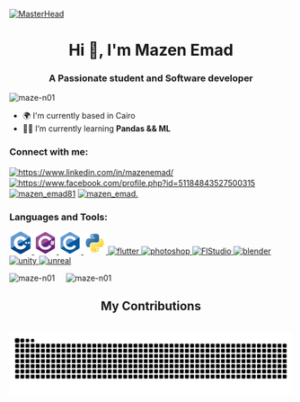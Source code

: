 [![MasterHead](https://storage.googleapis.com/replit/images/1686628398900_9650e8f289c3333cdff29f8d00a77e06.gif)](https://rishavchanda.io)
<h1 align="center">Hi 👋, I'm Mazen Emad</h1>
<h3 align="center">A Passionate student and Software developer</h3>

<p align="left"> <img src="https://komarev.com/ghpvc/?username=maze-n01&label=Profile%20views&color=1F75FE&style=badge" alt="maze-n01" /> </p>

- 🌍 I'm currently based in Cairo
- 👨‍💻 I’m currently learning **Pandas && ML**

<h3 align="left">Connect with me:</h3>
<p align="left">


<a href="https://www.linkedin.com/in/mazenemad/" target="blank"><img align="center" src="https://raw.githubusercontent.com/rahuldkjain/github-profile-readme-generator/master/src/images/icons/Social/linked-in-alt.svg" alt="https://www.linkedin.com/in/mazenemad/" height="30" width="40" /></a>
<a href="https://www.facebook.com/profile.php?id=51164848527500315" target="blank"><img align="center" src="https://raw.githubusercontent.com/rahuldkjain/github-profile-readme-generator/master/src/images/icons/Social/facebook.svg" alt="https://www.facebook.com/profile.php?id=51184843527500315" height="30" width="40" /></a>
<a href="https://www.kaggle.com/mazenemad81" target="blank"><img align="center" src="https://raw.githubusercontent.com/rahuldkjain/github-profile-readme-generator/master/src/images/icons/Social/kaggle.svg" alt="mazen_emad81" height="30" width="40" /></a>
<a href="https://codeforces.com/profile/mazen_emad." target="blank"><img align="center" src="https://raw.githubusercontent.com/rahuldkjain/github-profile-readme-generator/master/src/images/icons/Social/codeforces.svg" alt="mazen_emad." height="30" width="40" />
</a>
</p>

<h3 align="left">Languages and Tools:</h3>
<p align="left"> 
  <a href="https://www.w3schools.com/cpp/" target="_blank" rel="noreferrer"> <img src="https://raw.githubusercontent.com/devicons/devicon/master/icons/cplusplus/cplusplus-original.svg" alt="cplusplus" width="40" height="40"/> </a> 
  <a href="https://www.w3schools.com/cs/" target="_blank" rel="noreferrer"> <img src="https://raw.githubusercontent.com/devicons/devicon/master/icons/csharp/csharp-original.svg" alt="csharp" width="40" height="40"/> </a> 
  <a href="https://www.cprogramming.com/" target="_blank" rel="noreferrer"> <img src="https://raw.githubusercontent.com/devicons/devicon/master/icons/c/c-original.svg" alt="c" width="40" height="40"/> </a> 
  <a href="https://www.python.org" target="_blank" rel="noreferrer"> <img src="https://raw.githubusercontent.com/devicons/devicon/master/icons/python/python-original.svg" alt="python" width="40" height="40"/> </a> 
  <a href="https://flutter.dev" target="_blank" rel="noreferrer"> <img src="https://www.vectorlogo.zone/logos/flutterio/flutterio-icon.svg" alt="flutter" width="40" height="40"/> </a> 
  <a href="https://www.photoshop.com/en" target="_blank" rel="noreferrer"> <img src="https://avatars.githubusercontent.com/u/4542585?s=280&v=4" alt="photoshop" width="40" height="40"/> </a>
  <a href="https://www.image-line.com/" target="_blank" rel="noreferrer"> <img src="https://github.com/MAZE-N01/MAZE-N01/assets/129573109/3d34d03a-6d42-492f-b3c5-68d9942947ed" alt="FlStudio" width="40" height="40"/> </a>
  <a href="https://www.blender.org/" target="_blank" rel="noreferrer"> <img src="https://icons.veryicon.com/png/System/Captiva/blender.png" alt="blender" width="40" height="40"/> </a> 
  <a href="https://unity.com/" target="_blank" rel="noreferrer"> <img src="https://github.com/MAZE-N01/MAZE-N01/assets/129573109/25049a11-9975-4366-b8d5-2a55ebffa57e" alt="unity" alt="unity" width="40" height="40"/> </a> 
  <a href="https://unrealengine.com/" target="_blank" rel="noreferrer"> <img src="https://www.pngfind.com/pngs/b/433-4337000_unreal-engine-png.png" alt="unreal" width="40" height="40"/> </a>
<br>






<div class='container'>
<img style="height: auto; width: 55%;" class="img" src="https://github-readme-stats.vercel.app/api?username=maze-n01&show_icons=true&locale=en&theme=blue-green" alt="maze-n01" />
&nbsp;
&nbsp;
<img style="height: auto; width: 40%;" class="img" src="https://github-readme-stats.vercel.app/api/top-langs?username=maze-n01&show_icons=true&locale=en&layout=compact&theme=blue-green" alt="maze-n01" /></div>
</div>

<div align="center">
  <h2>My Contributions</h2>
  <br>
<picture>
  <source media="(prefers-color-scheme: dark)" srcset="https://raw.githubusercontent.com/MAZE-N01/MAZE-N01/output/github-contribution-grid-snake-dark.svg">
  <source media="(prefers-color-scheme: light)" srcset="https://raw.githubusercontent.com/MAZE-N01/MAZE-N01/output/github-contribution-grid-snake.svg">
  <img alt="github contribution grid snake animation" src="https://raw.githubusercontent.com/MAZE-N01/MAZE-N01/output/github-contribution-grid-snake.svg">
</picture>  
  <br/><br/><br/>
</div>



